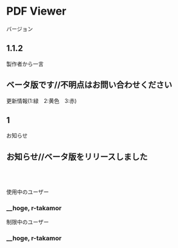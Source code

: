 # PDF Viewer

バージョン  
## 1.1.2

製作者から一言  
## ベータ版です//不明点はお問い合わせください

更新情報(1:緑　2:黄色　3:赤)  
## 1

お知らせ  
## お知らせ//ベータ版をリリースしました
<br><br><br>
使用中のユーザー  
### __hoge, r-takamor

制限中のユーザー
### __hoge, r-takamor
